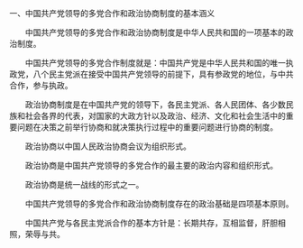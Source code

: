 一、中国共产党领导的多党合作和政治协商制度的基本涵义

　　中国共产党领导的多党合作和政治协商制度是中华人民共和国的一项基本的政治制度。

　　中国共产党领导的多党合作制度就是：中国共产党是中华人民共和国的唯一执政党，八个民主党派在接受中国共产党领导的前提下，具有参政党的地位，与中共合作，参与执政。

　　政治协商制度是在中国共产党的领导下，各民主党派、各人民团体、各少数民族和社会各界的代表，对国家的大政方针以及政治、经济、文化和社会生活中的重要问题在决策之前举行协商和就决策执行过程中的重要问题进行协商的制度。

　　政治协商以中国人民政治协商会议为组织形式。

　　政治协商是中国共产党领导的多党合作的最主要的政治内容和组织形式。

　　政治协商是统一战线的形式之一。

　　中国共产党领导的多党合作和政治协商制度存在的政治基础是四项基本原则。

　　中国共产党与各民主党派合作的基本方针是：长期共存，互相监督，肝胆相照，荣辱与共。
